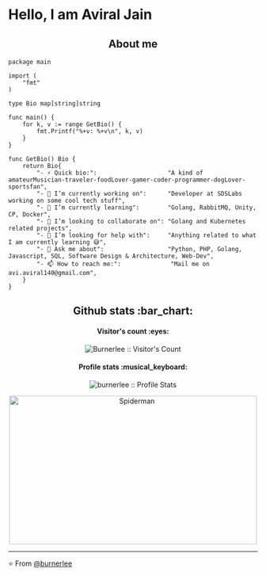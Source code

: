 # Hello, I am Aviral Jain

<h2 align="center">About me</h2>

```golang
package main

import (
	"fmt"
)

type Bio map[string]string

func main() {
	for k, v := range GetBio() {
		fmt.Printf("%+v: %+v\n", k, v)
	}
}

func GetBio() Bio {
	return Bio{
		"- ⚡ Quick bio:":                    "A kind of amateurMusician-traveler-foodLover-gamer-coder-programmer-dogLover-sportsfan",
		"- 🔭 I’m currently working on":      "Developer at SDSLabs working on some cool tech stuff",
		"- 🌱 I’m currently learning":        "Golang, RabbitMQ, Unity, CP, Docker",
		"- 👯 I’m looking to collaborate on": "Golang and Kubernetes related projects",
		"- 🤔 I’m looking for help with":     "Anything related to what I am currently learning 😅",
		"- 💬 Ask me about":                  "Python, PHP, Golang, Javascript, SQL, Software Design & Architecture, Web-Dev",
		"- 📫 How to reach me:":              "Mail me on avi.aviral140@gmail.com",
	}
}
```

<h2 align="center">Github stats :bar_chart:</h2>

<h4 align="center">Visitor's count :eyes:</h4>

<p align="center"><img src="https://profile-counter.glitch.me/{burnerlee}/count.svg" alt="Burnerlee :: Visitor's Count" /></p>

<h4 align="center">Profile stats :musical_keyboard:</h4>

<p align="center"><img src="https://github-readme-stats.vercel.app/api?username=burnerlee&show_icons=true&theme=synthwave&count_private=true&hide=stars&include_all_commits=true" alt="burnerlee :: Profile Stats" /></p>

<p align="center"><img src="./spiderman.gif" alt="Spiderman" height="300" width="500"></p>

---

⭐️ From [@burnerlee](https://github.com/burnerlee)

